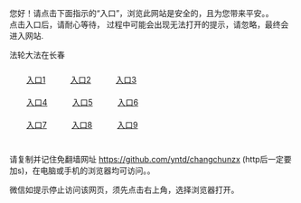您好！请点击下面指示的“入口”，浏览此网站是安全的，且为您带来平安。。 <br/>
点击入口后，请耐心等待， 过程中可能会出现无法打开的提示，请忽略，最终会进入网站. </br>

法轮大法在长春<br/>
<div style="padding:10px"><a style="margin:20px" target="_blank" href="https://d2dcuqqmhduqnx.cloudfront.net/2Qpsp?uyzjc" id="ccLink1" rel="nofollow">入口1</a> <a target="_blank" style="margin:20px" href="https://d1b0c6qcfrv0za.cloudfront.net/2Qpsp?vvaazsta" id="ccLink2" rel="nofollow">入口2</a> <a style="margin:20px" target="_blank" href="https://d1wuaewxhury2n.cloudfront.net/2Qpsp?wqhnu" id="ccLink3" rel="nofollow">入口3</a></div>

<div style="padding:10px" ><a style="margin:20px" target="_blank" href="https://d2dcuqqmhduqnx.cloudfront.net/2Qpsp?uyzjc" id="ccLink4" rel="nofollow">入口4</a> <a style="margin:20px" href="https://d1b0c6qcfrv0za.cloudfront.net/2Qpsp?vvaazsta" target="_blank" id="ccLink5" rel="nofollow">入口5</a> <a style="margin:20px" href="https://d1wuaewxhury2n.cloudfront.net/2Qpsp?wqhnu" target="_blank" id="ccLink6" rel="nofollow">入口6</a></div>

<div style="padding:10px"><a style="margin:20px" target="_blank" href="https://d2dcuqqmhduqnx.cloudfront.net/2Qpsp?uyzjc" id="ccLink7" rel="nofollow">入口7</a> <a style="margin:20px" href="https://d1b0c6qcfrv0za.cloudfront.net/2Qpsp?vvaazsta" target="_blank" id="ccLink8" rel="nofollow">入口8</a> <a style="margin:20px" target="_blank" href="https://d1wuaewxhury2n.cloudfront.net/2Qpsp?wqhnu" id="ccLink9" rel="nofollow">入口9</a></div>

<br/>



请复制并记住免翻墙网址 https://github.com/yntd/changchunzx (http后一定要加s)，在电脑或手机的浏览器均可访问。。<br/>

微信如提示停止访问该网页，须先点击右上角，选择浏览器打开。
